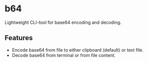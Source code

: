 # b64
Lightweight CLI-tool for base64 encoding and decoding. 

## Features
- Encode base64 from file to either clipboard (default) or text file.
- Decode base64 from terminal or from file content.
